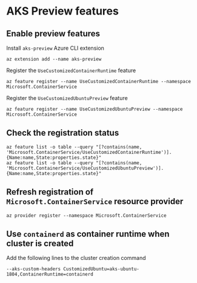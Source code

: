 # AKS Preview features

## Enable preview features

Install `aks-preview` Azure CLI extension

``` PS
az extension add --name aks-preview
```

Register the `UseCustomizedContainerRuntime` feature

``` PS
az feature register --name UseCustomizedContainerRuntime --namespace Microsoft.ContainerService
```

Register the `UseCustomizedUbuntuPreview` feature

``` PS
az feature register --name UseCustomizedUbuntuPreview --namespace Microsoft.ContainerService

```

## Check the registration status

``` PS
az feature list -o table --query "[?contains(name, 'Microsoft.ContainerService/UseCustomizedContainerRuntime')].{Name:name,State:properties.state}"
az feature list -o table --query "[?contains(name, 'Microsoft.ContainerService/UseCustomizedUbuntuPreview')].{Name:name,State:properties.state}"
```

## Refresh registration of `Microsoft.ContainerService` resource provider

``` PS
az provider register --namespace Microsoft.ContainerService
```

## Use `containerd` as container runtime when cluster is created

Add the following lines to the cluster creation command

`--aks-custom-headers CustomizedUbuntu=aks-ubuntu-1804,ContainerRuntime=containerd`
